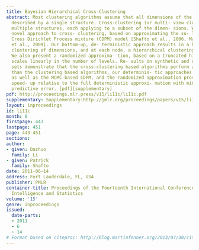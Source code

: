```yaml
---
title: Bayesian Hierarchical Cross-Clustering
abstract: Most clustering algorithms assume that all dimensions of the data can be
  described by a single structure. Cross-clustering (or multi- view clustering) allows
  multiple structures, each applying to a subset of the dimen- sions. We present a
  novel approach to cross- clustering, based on approximating the so- lution to a
  Cross Dirichlet Process mixture (CDPM) model [Shafto et al., 2006, Mans- inghka
  et al., 2009]. Our bottom-up, de- terministic approach results in a hierarchi- cal
  clustering of dimensions, and at each node, a hierarchical clustering of data points.
  We also present a randomized approxima- tion, based on a truncated hierarchy, that
  scales linearly in the number of levels. Re- sults on synthetic and real-world data
  sets demonstrate that the cross-clustering based algorithms perform as well or better
  than the clustering based algorithms, our determinis- tic approaches models perform
  as well as the MCMC-based CDPM, and the randomized approximation provides a remarkable
  speed- up relative to the full deterministic approxi- mation with minimal cost in
  predictive error. [pdf][supplementary]
pdf: http://proceedings.mlr.press/v15/li11c/li11c.pdf
supplementary: Supplementary:http://jmlr.org/proceedings/papers/v15/li11c/li11cSupple.pdf
layout: inproceedings
id: li11c
month: 0
firstpage: 443
lastpage: 451
page: 443-451
sections: 
author:
- given: Dazhuo
  family: Li
- given: Patrick
  family: Shafto
date: 2011-06-14
address: Fort Lauderdale, FL, USA
publisher: PMLR
container-title: Proceedings of the Fourteenth International Conference on Artificial
  Intelligence and Statistics
volume: '15'
genre: inproceedings
issued:
  date-parts:
  - 2011
  - 6
  - 14
# Format based on citeproc: http://blog.martinfenner.org/2013/07/30/citeproc-yaml-for-bibliographies/
---
```

